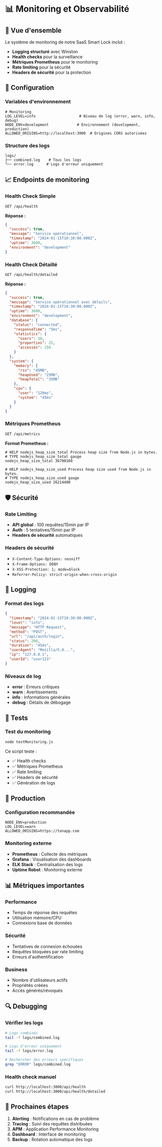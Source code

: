 # 📊 Monitoring et Observabilité

## 🎯 Vue d'ensemble

Le système de monitoring de notre SaaS Smart Lock inclut :

- **Logging structuré** avec Winston
- **Health checks** pour la surveillance
- **Métriques Prometheus** pour le monitoring
- **Rate limiting** pour la sécurité
- **Headers de sécurité** pour la protection

## 🔧 Configuration

### Variables d'environnement

```env
# Monitoring
LOG_LEVEL=info                    # Niveau de log (error, warn, info, debug)
NODE_ENV=development             # Environnement (development, production)
ALLOWED_ORIGINS=http://localhost:3000  # Origines CORS autorisées
```

### Structure des logs

```
logs/
├── combined.log    # Tous les logs
└── error.log      # Logs d'erreur uniquement
```

## 📈 Endpoints de monitoring

### Health Check Simple
```bash
GET /api/health
```

**Réponse :**
```json
{
  "success": true,
  "message": "Service opérationnel",
  "timestamp": "2024-01-15T10:30:00.000Z",
  "uptime": 3600,
  "environment": "development"
}
```

### Health Check Détaillé
```bash
GET /api/health/detailed
```

**Réponse :**
```json
{
  "success": true,
  "message": "Service opérationnel avec détails",
  "timestamp": "2024-01-15T10:30:00.000Z",
  "uptime": 3600,
  "environment": "development",
  "database": {
    "status": "connected",
    "responseTime": "5ms",
    "statistics": {
      "users": 10,
      "properties": 25,
      "accesses": 150
    }
  },
  "system": {
    "memory": {
      "rss": "45MB",
      "heapUsed": "25MB",
      "heapTotal": "35MB"
    },
    "cpu": {
      "user": "120ms",
      "system": "45ms"
    }
  }
}
```

### Métriques Prometheus
```bash
GET /api/metrics
```

**Format Prometheus :**
```
# HELP nodejs_heap_size_total Process heap size from Node.js in bytes.
# TYPE nodejs_heap_size_total gauge
nodejs_heap_size_total 36700160

# HELP nodejs_heap_size_used Process heap size used from Node.js in bytes.
# TYPE nodejs_heap_size_used gauge
nodejs_heap_size_used 26214400
```

## 🛡️ Sécurité

### Rate Limiting

- **API global** : 100 requêtes/15min par IP
- **Auth** : 5 tentatives/15min par IP
- **Headers de sécurité** automatiques

### Headers de sécurité

- `X-Content-Type-Options: nosniff`
- `X-Frame-Options: DENY`
- `X-XSS-Protection: 1; mode=block`
- `Referrer-Policy: strict-origin-when-cross-origin`

## 📝 Logging

### Format des logs

```json
{
  "timestamp": "2024-01-15T10:30:00.000Z",
  "level": "info",
  "message": "HTTP Request",
  "method": "POST",
  "url": "/api/auth/login",
  "status": 200,
  "duration": "45ms",
  "userAgent": "Mozilla/5.0...",
  "ip": "127.0.0.1",
  "userId": "user123"
}
```

### Niveaux de log

- **error** : Erreurs critiques
- **warn** : Avertissements
- **info** : Informations générales
- **debug** : Détails de débogage

## 🧪 Tests

### Test du monitoring

```bash
node testMonitoring.js
```

Ce script teste :
- ✅ Health checks
- ✅ Métriques Prometheus
- ✅ Rate limiting
- ✅ Headers de sécurité
- ✅ Génération de logs

## 🚀 Production

### Configuration recommandée

```env
NODE_ENV=production
LOG_LEVEL=warn
ALLOWED_ORIGINS=https://tonapp.com
```

### Monitoring externe

- **Prometheus** : Collecte des métriques
- **Grafana** : Visualisation des dashboards
- **ELK Stack** : Centralisation des logs
- **Uptime Robot** : Monitoring externe

## 📊 Métriques importantes

### Performance
- Temps de réponse des requêtes
- Utilisation mémoire/CPU
- Connexions base de données

### Sécurité
- Tentatives de connexion échouées
- Requêtes bloquées par rate limiting
- Erreurs d'authentification

### Business
- Nombre d'utilisateurs actifs
- Propriétés créées
- Accès générés/révoqués

## 🔍 Debugging

### Vérifier les logs

```bash
# Logs combinés
tail -f logs/combined.log

# Logs d'erreur uniquement
tail -f logs/error.log

# Rechercher des erreurs spécifiques
grep "ERROR" logs/combined.log
```

### Health check manuel

```bash
curl http://localhost:3000/api/health
curl http://localhost:3000/api/health/detailed
```

## 🎯 Prochaines étapes

1. **Alerting** : Notifications en cas de problème
2. **Tracing** : Suivi des requêtes distribuées
3. **APM** : Application Performance Monitoring
4. **Dashboard** : Interface de monitoring
5. **Backup** : Rotation automatique des logs 